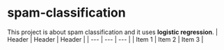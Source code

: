 # spam-classification
This project is about spam classification and it uses **logistic regression**.
| Header | Header | Header |
| --- | --- | --- |
| Item 1 | Item 2 | Item 3 |
